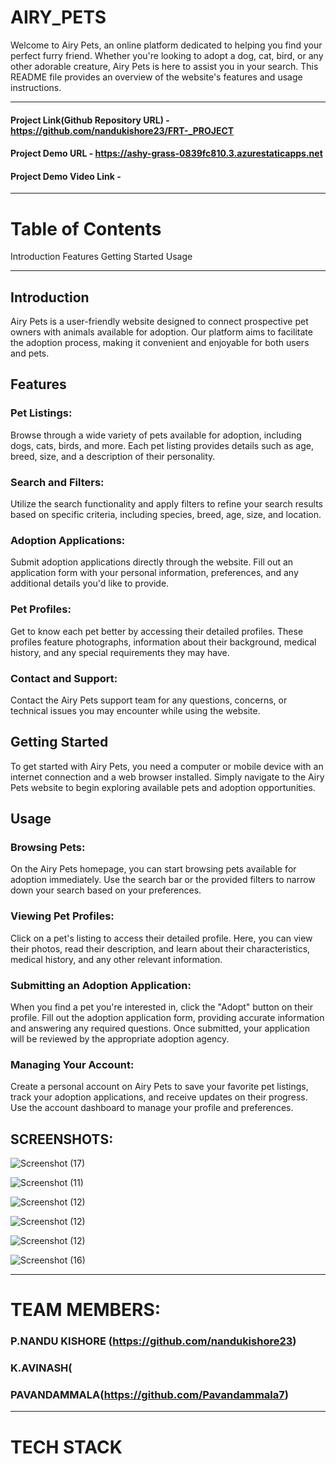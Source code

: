 # AIRY_PETS
Welcome to Airy Pets, an online platform dedicated to helping you find your perfect furry friend. Whether you're looking to adopt a dog, cat, bird, or any other adorable creature, Airy Pets is here to assist you in your search. This README file provides an overview of the website's features and usage instructions.
***
#### Project Link(Github Repository URL) - https://github.com/nandukishore23/FRT-_PROJECT
#### Project Demo URL - https://ashy-grass-0839fc810.3.azurestaticapps.net
#### Project Demo Video Link -
***
# Table of Contents
Introduction
Features
Getting Started
Usage
***
## Introduction
Airy Pets is a user-friendly website designed to connect prospective pet owners with animals available for adoption. Our platform aims to facilitate the adoption process, making it convenient and enjoyable for both users and pets.

## Features
### Pet Listings:
Browse through a wide variety of pets available for adoption, including dogs, cats, birds, and more. Each pet listing provides details such as age, breed, size, and a description of their personality.

### Search and Filters:
Utilize the search functionality and apply filters to refine your search results based on specific criteria, including species, breed, age, size, and location.

### Adoption Applications:
Submit adoption applications directly through the website. Fill out an application form with your personal information, preferences, and any additional details you'd like to provide.

### Pet Profiles:
Get to know each pet better by accessing their detailed profiles. These profiles feature photographs, information about their background, medical history, and any special requirements they may have.



### Contact and Support:
Contact the Airy Pets support team for any questions, concerns, or technical issues you may encounter while using the website.

## Getting Started
To get started with Airy Pets, you need a computer or mobile device with an internet connection and a web browser installed. Simply navigate to the Airy Pets website to begin exploring available pets and adoption opportunities.

## Usage
### Browsing Pets:
On the Airy Pets homepage, you can start browsing pets available for adoption immediately. Use the search bar or the provided filters to narrow down your search based on your preferences.

### Viewing Pet Profiles:
Click on a pet's listing to access their detailed profile. Here, you can view their photos, read their description, and learn about their characteristics, medical history, and any other relevant information.

### Submitting an Adoption Application:
When you find a pet you're interested in, click the "Adopt" button on their profile. Fill out the adoption application form, providing accurate information and answering any required questions. Once submitted, your application will be reviewed by the appropriate adoption agency.

### Managing Your Account: 
Create a personal account on Airy Pets to save your favorite pet listings, track your adoption applications, and receive updates on their progress. Use the account dashboard to manage your profile and preferences.
## SCREENSHOTS:

![Screenshot (17)](https://github.com/nandukishore23/FRT-_PROJECT/assets/109900154/f95e9802-9e00-47ec-a92d-8ad020c3f23c)

![Screenshot (11)](https://github.com/nandukishore23/FRT-_PROJECT/assets/109900154/1908e86b-e3d5-4bd9-bd5f-c4f39156843a)

![Screenshot (12)](https://github.com/nandukishore23/FRT-_PROJECT/assets/109900154/1e137d90-1e34-48d9-a42f-0552975d0db2)

![Screenshot (12)](https://github.com/nandukishore23/FRT-_PROJECT/assets/109900154/a205d58f-0124-4ea8-a5c1-5d17937eabfe)

![Screenshot (12)](https://github.com/nandukishore23/FRT-_PROJECT/assets/109900154/f36633aa-cacf-4ab8-b61d-4bc0d3d19a41)

![Screenshot (16)](https://github.com/nandukishore23/FRT-_PROJECT/assets/109900154/ac2a9dfc-efef-469b-b7e7-4f971c6de298)
____
# TEAM MEMBERS:
### P.NANDU KISHORE (https://github.com/nandukishore23)
### K.AVINASH(
### PAVANDAMMALA(https://github.com/Pavandammala7)
____
# TECH STACK


